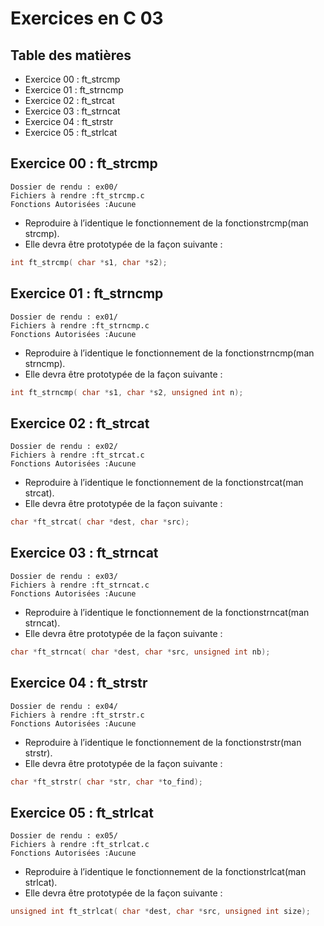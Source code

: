 # Exercices en C 03

## Table des matières

- Exercice 00 : ft_strcmp
- Exercice 01 : ft_strncmp
- Exercice 02 : ft_strcat
- Exercice 03 : ft_strncat
- Exercice 04 : ft_strstr
- Exercice 05 : ft_strlcat


## Exercice 00 : ft_strcmp

```
Dossier de rendu : ex00/
Fichiers à rendre :ft_strcmp.c
Fonctions Autorisées :Aucune
```
- Reproduire à l’identique le fonctionnement de la fonctionstrcmp(man strcmp).
- Elle devra être prototypée de la façon suivante :

```C
int ft_strcmp( char *s1, char *s2);
```

## Exercice 01 : ft_strncmp

```
Dossier de rendu : ex01/
Fichiers à rendre :ft_strncmp.c
Fonctions Autorisées :Aucune
```
- Reproduire à l’identique le fonctionnement de la fonctionstrncmp(man strncmp).
- Elle devra être prototypée de la façon suivante :

```C
int ft_strncmp( char *s1, char *s2, unsigned int n);
```

## Exercice 02 : ft_strcat

```
Dossier de rendu : ex02/
Fichiers à rendre :ft_strcat.c
Fonctions Autorisées :Aucune
```
- Reproduire à l’identique le fonctionnement de la fonctionstrcat(man strcat).
- Elle devra être prototypée de la façon suivante :

```C
char *ft_strcat( char *dest, char *src);
```

## Exercice 03 : ft_strncat

```
Dossier de rendu : ex03/
Fichiers à rendre :ft_strncat.c
Fonctions Autorisées :Aucune
```
- Reproduire à l’identique le fonctionnement de la fonctionstrncat(man strncat).
- Elle devra être prototypée de la façon suivante :

```C
char *ft_strncat( char *dest, char *src, unsigned int nb);
```

## Exercice 04 : ft_strstr

```
Dossier de rendu : ex04/
Fichiers à rendre :ft_strstr.c
Fonctions Autorisées :Aucune
```
- Reproduire à l’identique le fonctionnement de la fonctionstrstr(man strstr).
- Elle devra être prototypée de la façon suivante :

```C
char *ft_strstr( char *str, char *to_find);
```

## Exercice 05 : ft_strlcat

```
Dossier de rendu : ex05/
Fichiers à rendre :ft_strlcat.c
Fonctions Autorisées :Aucune
```
- Reproduire à l’identique le fonctionnement de la fonctionstrlcat(man strlcat).
- Elle devra être prototypée de la façon suivante :

```C
unsigned int ft_strlcat( char *dest, char *src, unsigned int size);
```

